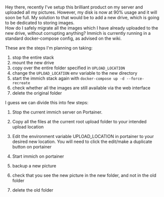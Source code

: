 Hey there, recently I've setup this brilliant product on my server and uploaded all my pictures. However, my disk is now at 90% usage and it will soon be full. My solution to that would be to add a new drive, which is going to be dedicated to storing images.  
How do I safely migrate all the images which I have already uploaded to the new drive, without corrupting anything? Immich is currently running in a standard docker-compose config, as advised on the wiki.

These are the steps I'm planning on taking:

1. stop the entire stack
2. mount the new drive
3. copy over the entire folder specified in `UPLOAD_LOCATION`
4. change the `UPLOAD_LOCATION` env variable to the new directory
5. start the immich stack again with `docker-compose up -d --force-recreate`
6. check whether all the images are still available via the web interface
7. delete the original folder




I guess we can divide this into few steps:

1. Stop the current immich server on Portainer.
    
2. Copy all the files at the current root upload folder to your intended upload location
    
3. Edit the environment variable UPLOAD_LOCATION in portainer to your desired new location. You will need to click the edit/make a duplicate button on portainer
    
4. Start immich on portainer
    
5. backup a new picture
    
6. check that you see the new picture in the new folder, and not in the old folder
    
7. delete the old folder